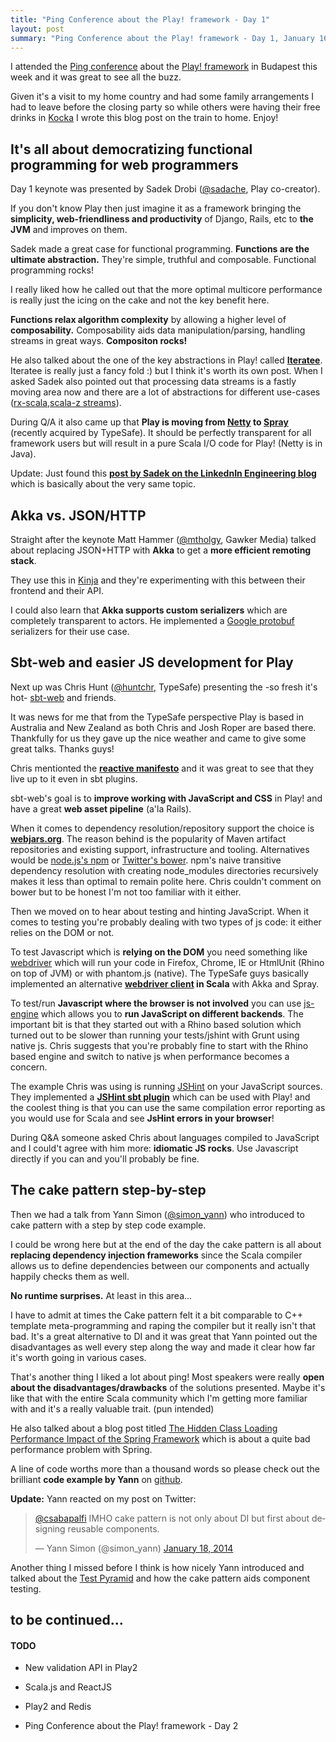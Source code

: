 ```yaml
--- 
title: "Ping Conference about the Play! framework - Day 1"
layout: post
summary: "Ping Conference about the Play! framework - Day 1, January 16-17 2014 @ Budapest, Hungary" 
---
```


I attended the [Ping conference](http://www.ping-conf.com/) about the [Play! framework](http://www.playframework.com/) in Budapest this week and it was great to see all the buzz.

Given it's a visit to my home country and had some family arrangements I had to leave before the closing party so while others were having their free drinks in [Kocka](https://www.facebook.com/kocka.kazinczy48) I wrote this blog post on the train to home. Enjoy!

## It's all about democratizing functional programming for web programmers

Day 1 keynote was presented by Sadek Drobi ([@sadache](https://twitter.com/Sadache), Play co-creator).

If you don't know Play then just imagine it as a framework bringing the **simplicity, web-friendliness and productivity** of Django, Rails, etc to **the JVM** and improves on them.

Sadek made a great case for functional programming. **Functions are the ultimate abstraction.** They're simple, truthful and composable. Functional programming rocks!

I really liked how he called out that the more optimal multicore performance is really just the icing on the cake and not the key benefit here.

**Functions relax algorithm complexity** by allowing a higher level of **composability.**
Composability aids data manipulation/parsing, handling streams in great ways.
**Compositon rocks!**

He also talked about the one of the key abstractions in Play! called **[Iteratee](http://www.playframework.com/documentation/latest/Iteratees)**. Iteratee is really just a fancy fold :) but I think it's worth its own post. When I asked Sadek also pointed out that processing data streams is a fastly moving area now and there are a lot of abstractions for different use-cases ([rx-scala](https://github.com/Netflix/RxJava/tree/master/language-adaptors/rxjava-scala),[scala-z streams](https://github.com/scalaz/scalaz-stream)).

During Q/A it also came up that **Play is moving from [Netty](http://netty.io/) to [Spray](http://spray.io/)** (recently acquired by TypeSafe). It should be perfectly transparent for all framework users but will result in a pure Scala I/O code for Play! (Netty is in Java).

Update: Just found this **[post by Sadek on the LinkednIn Engineering blog](http://engineering.linkedin.com/play/play-framework-democratizing-functional-programming-modern-web-programmers)** which is basically about the very same topic.

## Akka vs. JSON/HTTP

Straight after the keynote Matt Hammer ([@mtholgy](https://twitter.com/mthology), Gawker Media) talked about replacing JSON+HTTP with **Akka** to get a **more efficient remoting stack**. 

They use this in [Kinja](http://kinja.com/) and they're experimenting with this between their frontend and their API.

I could also learn that **Akka supports custom serializers** which are completely transparent to actors. He implemented a [Google protobuf](https://code.google.com/p/protobuf/) serializers for their use case.

## Sbt-web and easier JS development for Play

Next up was Chris Hunt ([@huntchr](https://twitter.com/huntchr), TypeSafe) presenting the -so fresh it's hot- [sbt-web](https://github.com/typesafehub/sbt-web) and friends. 

It was news for me that from the TypeSafe perspective Play is based in Australia and New Zealand as both Chris and Josh Roper are based there. Thankfully for us they gave up the nice weather and came to give some great talks. Thanks guys! 

Chris mentionted the **[reactive manifesto](http://www.reactivemanifesto.org/)** and it was great to see that they live up to it even in sbt plugins.

sbt-web's goal is to **improve working with JavaScript and CSS** in Play! and have a great **web asset pipeline** (a'la Rails).

When it comes to dependency resolution/repository support the choice is **[webjars.org](http://www.webjars.org/)**. The reason behind is the popularity of Maven artifact repositories and existing support, infrastructure and tooling. Alternatives would be [node.js's npm](https://npmjs.org/) or [Twitter's bower](http://bower.io/). npm's naive transitive dependency resolution with creating node_modules directories recursively makes it less than optimal to remain polite here. Chris couldn't comment on bower but to be honest I'm not too familiar with it either.

Then we moved on to hear about testing and hinting JavaScript. When it comes to testing you're probably dealing with two types of js code: it either relies on the DOM or not. 

To test Javascript which is **relying on the DOM** you need something like [webdriver](http://docs.seleniumhq.org/projects/webdriver/) which will run your code in Firefox, Chrome, IE or HtmlUnit (Rhino on top of JVM) or with phantom.js (native). The TypeSafe guys basically implemented an alternative **[webdriver client](https://github.com/huntc/webdriver) in Scala** with Akka and Spray.

To test/run **Javascript where the browser is not involved** you can use [js-engine](https://github.com/huntc/js-engine) which allows you to **run JavaScript on different backends**. The important bit is that they started out with a Rhino based solution which turned out to be slower than running your tests/jshint with Grunt using native js. Chris suggests that you're probably fine to start with the Rhino based engine and switch to native js when performance becomes a concern.

The example Chris was using is running [JSHint](http://jshint.com/) on your JavaScript sources. They implemented a **[JSHint sbt plugin](https://github.com/typesafehub/sbt-jshint-plugin)** which can be used with Play! and the coolest thing is that you can use the same compilation error reporting as you would use for Scala and see **JsHint errors in your browser**!

During Q&A someone asked Chris about languages compiled to JavaScript and I could't agree with him more: **idiomatic JS rocks**. Use Javascript directly if you can and you'll probably be fine.

## The cake pattern step-by-step

Then we had a talk from Yann Simon ([@simon_yann](https://twitter.com/simon_yann)) who introduced to cake pattern with a step by step code example. 

I could be wrong here but at the end of the day the cake pattern is all about **replacing dependency injection frameworks** since the Scala compiler allows us to define dependencies between our components and actually happily checks them as well. 

**No runtime surprises.** At least in this area...

I have to admit at times the Cake pattern felt it a bit comparable to C++ template meta-programming and raping the compiler but it really isn't that bad. It's a great alternative to DI and it was great that Yann pointed out the disadvantages as well every step along the way and made it clear how far it's worth going in various cases.

That's another thing I liked a lot about ping! Most speakers were really **open about the disadvantages/drawbacks** of the solutions presented. Maybe it's like that with the entire Scala community which I'm getting more familiar with and it's a really valuable trait. (pun intended)

He also talked about a blog post titled [The Hidden Class Loading Performance Impact of the Spring Framework](http://apmblog.compuware.com/2013/12/18/the-hidden-class-loading-performance-impact-of-the-spring-framework/) which is about a quite bad performance problem with Spring.

A line of code worths more than a thousand words so please check out the brilliant **code example by Yann** on [github](https://github.com/yanns/TPA/). 

**Update:** Yann reacted on my post on Twitter:

<blockquote class="twitter-tweet" lang="en"><p><a href="https://twitter.com/csabapalfi">@csabapalfi</a> IMHO cake pattern is not only about DI but first about designing reusable components.</p>&mdash; Yann Simon (@simon_yann) <a href="https://twitter.com/simon_yann/statuses/424480163163017216">January 18, 2014</a></blockquote>
<script async src="//platform.twitter.com/widgets.js" charset="utf-8"></script>

Another thing I missed before I think is how nicely Yann introduced and talked about the [Test Pyramid](http://martinfowler.com/bliki/TestPyramid.html) and how the cake pattern aids component testing.

## to be continued...

#### TODO

* New validation API in Play2

* Scala.js and ReactJS

* Play2 and Redis

* Ping Conference about the Play! framework - Day 2







